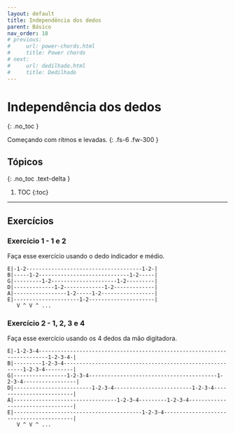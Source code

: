 ```yaml
---
layout: default
title: Independência dos dedos
parent: Básico
nav_order: 18
# previous:
#     url: power-chords.html
#     title: Power chords
# next:
#     url: dedilhado.html
#     title: Dedilhado
---
```


# Independência dos dedos
{: .no_toc }

Começando com ritmos e levadas.
{: .fs-6 .fw-300 }

## Tópicos
{: .no_toc .text-delta }

1. TOC
{:toc}

---

## Exercícios

### Exercício 1 - 1 e 2

Faça esse exercício usando o dedo indicador e médio.

```
E|-1-2-------------------------------------1-2-|
B|-----1-2-----------------------------1-2-----|
G|---------1-2---------------------1-2---------|
D|-------------1-2-------------1-2-------------|
A|-----------------1-2-----1-2-----------------|
E|---------------------1-2---------------------|
   V ^ V ^ ...
```

### Exercício 2 - 1, 2, 3 e 4

Faça esse exercício usando os 4 dedos da mão digitadora.

```
E|-1-2-3-4-------------------------------------------------------------------------1-2-3-4-|
B|---------1-2-3-4---------------------------------------------------------1-2-3-4---------|
G|-----------------1-2-3-4-----------------------------------------1-2-3-4-----------------|
D|-------------------------1-2-3-4-------------------------1-2-3-4-------------------------|
A|---------------------------------1-2-3-4---------1-2-3-4---------------------------------|
E|-----------------------------------------1-2-3-4-----------------------------------------|
   V ^ V ^ ...
```